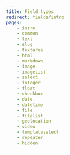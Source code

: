 ```yaml
---
title: Field types
redirect: fields/intro
pages:
    - intro
    - common
    - text
    - slug
    - textarea
    - html
    - markdown
    - image
    - imagelist
    - select
    - integer
    - float
    - checkbox
    - date
    - datetime
    - file
    - filelist
    - geolocation
    - video
    - templateselect
    - repeater
    - hidden
---
```


